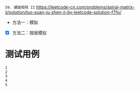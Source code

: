 
`59. 螺旋矩阵 II` https://leetcode-cn.com/problems/spiral-matrix-ii/solution/luo-xuan-ju-zhen-ii-by-leetcode-solution-f7fp/
- 方法一：模拟
- [x] 方法二：按层模拟

# 测试用例

```
1
2
3
4
5
```

